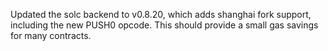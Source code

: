 Updated the solc backend to v0.8.20, which adds shanghai fork support,
including the new PUSH0 opcode. This should provide a small gas savings
for many contracts.
